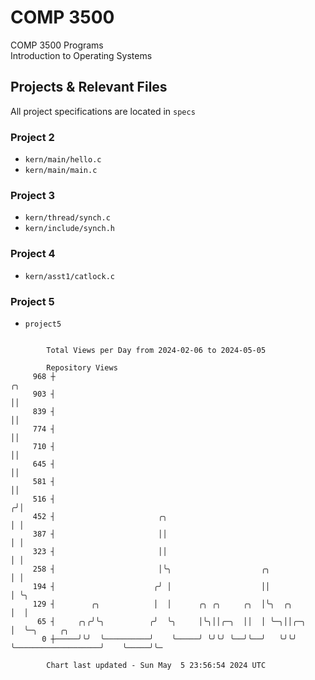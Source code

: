 # COMP 3500
COMP 3500 Programs  
Introduction to Operating Systems  
## Projects & Relevant Files
All project specifications are located in `specs`
### Project 2
- `kern/main/hello.c`
- `kern/main/main.c`
### Project 3
- `kern/thread/synch.c`
- `kern/include/synch.h`
### Project 4
- `kern/asst1/catlock.c`
### Project 5
- `project5`

```

        Total Views per Day from 2024-02-06 to 2024-05-05

        Repository Views
     968 ┼                                                                            ╭╮
     903 ┤                                                                            ││
     839 ┤                                                                            ││
     774 ┤                                                                            ││
     710 ┤                                                                            ││
     645 ┤                                                                            ││
     581 ┤                                                                            ││
     516 ┤                                                                           ╭╯│
     452 ┤                       ╭╮                                                  │ │
     387 ┤                       ││                                                  │ │
     323 ┤                       ││                                                  │ │
     258 ┤                       │╰╮                    ╭╮                           │ │
     194 ┤                      ╭╯ │                    ││                           │ ╰╮
     129 ┤        ╭╮            │  │      ╭╮ ╭╮     ╭╮  │╰╮  ╭╮                      │  │
      65 ┤     ╭╮╭╯╰╮          ╭╯  ╰╮     │╰╮││╭─╮  ││  │ ╰─╮││╭─╮                   │  ╰─╮     ╭╮
       0 ┼─────╯╰╯  ╰──────────╯    ╰─────╯ ╰╯╰╯ ╰──╯╰──╯   ╰╯╰╯ ╰───────────────────╯    ╰─────╯╰─

        Chart last updated - Sun May  5 23:56:54 2024 UTC
        
```
